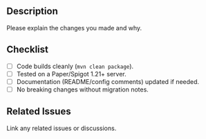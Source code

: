 ## Description

Please explain the changes you made and why.

## Checklist

- [ ] Code builds cleanly (`mvn clean package`).
- [ ] Tested on a Paper/Spigot 1.21+ server.
- [ ] Documentation (README/config comments) updated if needed.
- [ ] No breaking changes without migration notes.

## Related Issues

Link any related issues or discussions.
